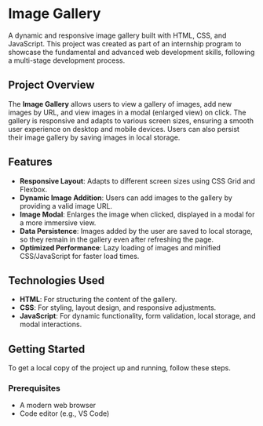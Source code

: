 # Image Gallery

A dynamic and responsive image gallery built with HTML, CSS, and JavaScript. This project was created as part of an internship program to showcase the fundamental and advanced web development skills, following a multi-stage development process.

## Project Overview

The **Image Gallery** allows users to view a gallery of images, add new images by URL, and view images in a modal (enlarged view) on click. The gallery is responsive and adapts to various screen sizes, ensuring a smooth user experience on desktop and mobile devices. Users can also persist their image gallery by saving images in local storage.

## Features

- **Responsive Layout**: Adapts to different screen sizes using CSS Grid and Flexbox.
- **Dynamic Image Addition**: Users can add images to the gallery by providing a valid image URL.
- **Image Modal**: Enlarges the image when clicked, displayed in a modal for a more immersive view.
- **Data Persistence**: Images added by the user are saved to local storage, so they remain in the gallery even after refreshing the page.
- **Optimized Performance**: Lazy loading of images and minified CSS/JavaScript for faster load times.

## Technologies Used

- **HTML**: For structuring the content of the gallery.
- **CSS**: For styling, layout design, and responsive adjustments.
- **JavaScript**: For dynamic functionality, form validation, local storage, and modal interactions.

## Getting Started

To get a local copy of the project up and running, follow these steps.

### Prerequisites

- A modern web browser
- Code editor (e.g., VS Code)
